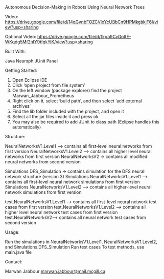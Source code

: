 Autonomous Decision-Making in Robots Using Neural Network Trees

Video:
https://drive.google.com/file/d/14qGvnbFOZCVloYcUBbCn9HPMkgbkjF6l/view?usp=sharing

Optional Video: 
https://drive.google.com/file/d/1kpo9CvGpItE-WKqdg5Mf2hIY9tfqkYiK/view?usp=sharing


Built With: 

Java
Neuroph
JUnit
Panel

Getting Started:

1. Open Eclipse IDE
2. Click ‘open project from file system’
3. On the left window (package explorer) find the project Marwan_Jabbour_Prometheus
4. Right click on it, select ‘build path’, and then select ‘add external archives’
5. Find the lib folder included with the project, and open it
6. Select all the jar files inside it and press ok
7. You may also be required to add JUnit to class path (Eclipse handles this automatically)


Structure:

NeuralNetworksV1.Level1 —> contains all first-level neural networks from first version
NeuralNetworksV1.Level2 —> contains all higher level neural networks from first version
NeuralNetworksV2 -> contains all modified neural networks from second version

Simulations.DFS_Simulation -> contains simulation for the DFS neural network structure (version 3)
Simulations.NeuralNetworksV1.Level1 —> contains all first-level neural network simulations from first version
Simulations.NeuralNetworksV1.Level2 —> contains all higher-level neural network simulations from first version

test.NeuralNetworksV1.Level1 —> contains all first-level neural network test cases from first version
test.NeuralNetworksV1.Level2 —> contains all higher level neural network test cases from first version
test.NeuralNetworksV2—> contains all neural network test cases from second version


Usage:

Run the simulations in NeuralNetworksV1.Level1, NeuralNetworksV1.Level2, and Simulations.DFS_Simulation
Run test cases 
To test methods, use main.java file


Contact:

Marwan Jabbour
marwan.jabbour@mail.mcgill.ca


